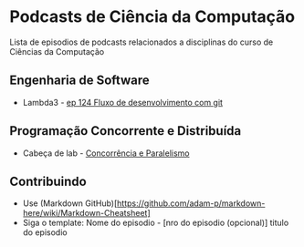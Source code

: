 # Podcasts de Ciência da Computação

Lista de episodios de podcasts relacionados a disciplinas do curso de Ciências da Computação

## Engenharia de Software
- Lambda3 - [ep 124 Fluxo de desenvolvimento com git](https://www.lambda3.com.br/2019/01/lambda3-podcast-124-fluxo-de-desenvolvimento-com-git/)

## Programação Concorrente e Distribuída
- Cabeça de lab - [Concorrência e Paralelismo](https://open.spotify.com/episode/7mnOddZ2iPZ8Kv2y5Wn74g?si=HI9MyK6WQmaMwtwVzjpj5A) 

## Contribuindo
- Use (Markdown GitHub)[https://github.com/adam-p/markdown-here/wiki/Markdown-Cheatsheet]
- Siga o template: Nome do episodio - [nro do episodio (opcional)] titulo do episodio
